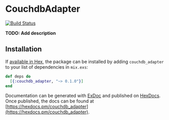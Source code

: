 # CouchdbAdapter
[![Build Status](https://travis-ci.org/amuino/ecto_couchdb.svg?branch=master)](https://travis-ci.org/amuino/ecto_couchdb)

**TODO: Add description**

## Installation

If [available in Hex](https://hex.pm/docs/publish), the package can be installed
by adding `couchdb_adapter` to your list of dependencies in `mix.exs`:

```elixir
def deps do
  [{:couchdb_adapter, "~> 0.1.0"}]
end
```

Documentation can be generated with [ExDoc](https://github.com/elixir-lang/ex_doc)
and published on [HexDocs](https://hexdocs.pm). Once published, the docs can
be found at [https://hexdocs.pm/couchdb_adapter](https://hexdocs.pm/couchdb_adapter).
